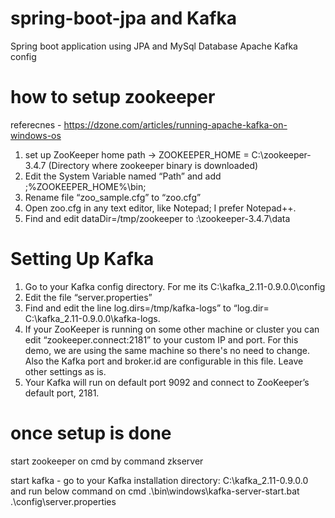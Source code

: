 # spring-boot-jpa and Kafka 
Spring boot application using JPA and MySql Database
Apache Kafka config

# how to setup zookeeper
referecnes -  https://dzone.com/articles/running-apache-kafka-on-windows-os 

1. set up ZooKeeper home path ->  ZOOKEEPER_HOME = C:\zookeeper-3.4.7 (Directory where zookeeper binary is downloaded)
2. Edit the System Variable named “Path” and add ;%ZOOKEEPER_HOME%\bin; 
3. Rename file “zoo_sample.cfg” to “zoo.cfg”
4. Open zoo.cfg in any text editor, like Notepad; I prefer Notepad++.
5. Find and edit dataDir=/tmp/zookeeper to :\zookeeper-3.4.7\data  

# Setting Up Kafka
1. Go to your Kafka config directory. For me its C:\kafka_2.11-0.9.0.0\config
2. Edit the file “server.properties”
3. Find and edit the line log.dirs=/tmp/kafka-logs” to “log.dir= C:\kafka_2.11-0.9.0.0\kafka-logs.
4. If your ZooKeeper is running on some other machine or cluster you can edit “zookeeper.connect:2181” to your custom IP and port. For this demo, we are using the same machine so there's no need to change. Also the Kafka port and broker.id are configurable in this file. Leave other settings as is.
5. Your Kafka will run on default port 9092 and connect to ZooKeeper’s default port, 2181.

#  once setup is done 
start zookeeper on cmd by command 
 zkserver

start kafka - go to your Kafka installation directory: C:\kafka_2.11-0.9.0.0 and run below command on cmd
 .\bin\windows\kafka-server-start.bat .\config\server.properties
